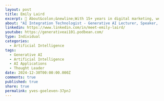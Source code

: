 ```yaml
---
layout: post
title: Emily Laird
excerpt: 🌟 About&colon;&newline;With 15+ years in digital marketing, web management, and technical communication, this individual has become an expert in Generative AI (GenAI). They lecture on AI & GenAI, bridging the gap between students and industry leaders with practical, real-world applications.&newline;&newline;🎤 Podcast Host&colon;&newline;Emily's podcast, "Generative AI 101," simplifies complex AI concepts for all audiences, ensuring accessibility for everyone. Her approach integrates experience, curiosity, and adaptability in the evolving world of AI.&newline;
about: "AI Integration Technologist - Generative AI Lecturer, Speaker, & Implementation Strategist - VP of Business Development - Host of Generative AI 101 Podcast"
linkedin: https://www.linkedin.com/in/meet-emily-laird/
youtube: https://generativeai101.podbean.com/
type: Individual
categories:
  - Artificial Intelligence
tags:
  - Generative AI
  - Artificial Intelligence
  - AI Applications
  - Thought Leader
date: 2024-12-30T00:00:00.000Z
comments: true
published: true
share: true
permalink: yves-goeleven-37pnJ
---
```

